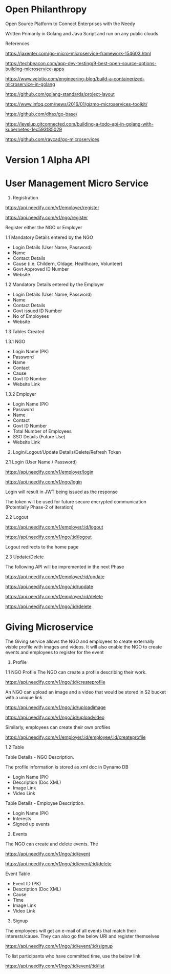 # Open Philanthropy
Open Source Platform to Connect Enterprises with the Needy

Written Primarily in Golang and Java Script and run on any public clouds

References

https://jaxenter.com/go-micro-microservice-framework-154603.html

https://techbeacon.com/app-dev-testing/9-best-open-source-options-building-microservice-apps

https://www.velotio.com/engineering-blog/build-a-containerized-microservice-in-golang

https://github.com/golang-standards/project-layout

https://www.infoq.com/news/2016/01/gizmo-microservices-toolkit/

https://github.com/dhax/go-base/

https://levelup.gitconnected.com/building-a-todo-api-in-golang-with-kubernetes-1ec593f85029

https://github.com/raycad/go-microservices


# Version 1 Alpha API

# User Management Micro Service

1. Registration

https://api.needify.com/v1/employer/register

https://api.needify.com/v1/ngo/register

Register either the NGO or Employer

1.1 Mandatory Details entered by the NGO

- Login Details (User Name, Password)
- Name
- Contact Details
- Cause (i.e. Childern, Oldage, Healthcare, Volunteer)
- Govt Approved ID Number
- Website

1.2 Mandatory Details entered by the Employer

- Login Details (User Name, Password)
- Name
- Contact Details
- Govt issued ID Number
- No of Employees
- Website


1.3 Tables Created

1.3.1 NGO

- Login Name (PK)
- Password
- Name
- Contact
- Cause
- Govt ID Number
- Website Link


1.3.2 Employer

- Login Name (PK)
- Password
- Name
- Contact
- Govt ID Number
- Total Number of Employees
- SSO Details (Future Use)
- Website Link

2. Login/Logout/Update Details/Delete/Refresh Token

2.1 Login (User Name / Password)

https://api.needify.com/v1/employer/login

https://api.needify.com/v1/ngo/login

Login will result in JWT being issued as the response

The token will be used for future secure encrypted communication (Potentially Phase-2 of iteration)

2.2 Logout

https://api.needify.com/v1/employer/:id/logout

https://api.needify.com/v1/ngo/:id/logout

Logout redirects to the home page

2.3 Update/Delete

The following API will be impremented in the next Phase

https://api.needify.com/v1/employer/:id/update

https://api.needify.com/v1/ngo/:id/update

https://api.needify.com/v1/employer/:id/delete

https://api.needify.com/v1/ngo/:id/delete

# Giving Microservice

The Giving service allows the NGO and employees to create externally visble profile with images and videos. It will also enable the NGO to create events and employees to register for the event

1. Profile

1.1 NGO Profile
The NGO can create a profile describing their work. 

https://api.needify.com/v1/ngo/:id/createprofile

An NGO can upload an image and a video that would be stored in S2 bucket with a unique link

https://api.needify.com/v1/ngo/:id/uploadimage

https://api.needify.com/v1/ngo/:id/uploadvideo


Similarly, employees can create their own profiles

https://api.needify.com/v1/employer/:id/employee/:id/createprofile



1.2 Table 

Table Details - NGO Description. 

The profile information is stored as xml doc in Dynamo DB

- Login Name (PK)
- Description (Doc XML)
- Image Link
- Video Link

Table Details - Employee Description. 

- Login Name (PK)
- Interests
- Signed up events

2. Events

The NGO can create and delete events. The 

https://api.needify.com/v1/ngo/:id/event

https://api.needify.com/v1/ngo/:id/event/:id/delete

Event Table

- Event ID (PK)
- Description (Doc XML)
- Cause
- Time
- Image Link
- Video Link

3. Signup

The employees will get an e-mail of all events that match their interests/cause. They can also go the below URI and register themselves

https://api.needify.com/v1/ngo/:id/event/:id/signup

To list participants who have committed time, use the below link

https://api.needify.com/v1/ngo/:id/event/:id/list

